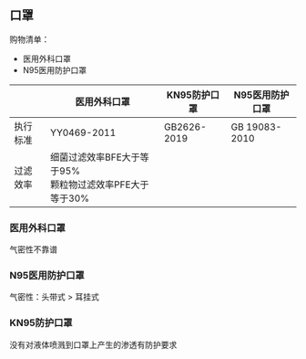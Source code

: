 ## 口罩

购物清单：

- 医用外科口罩
- N95医用防护口罩

| | 医用外科口罩 | KN95防护口罩 | N95医用防护口罩 |
| --- | --- | --- | --- |
| 执行标准 | YY0469-2011 | GB2626-2019 | GB 19083-2010 |
| 过滤效率 | 细菌过滤效率BFE大于等于95%<br>颗粒物过滤效率PFE大于等于30% | | |

### 医用外科口罩

气密性不靠谱

### N95医用防护口罩

气密性：头带式 > 耳挂式

### KN95防护口罩

没有对液体喷溅到口罩上产生的渗透有防护要求
